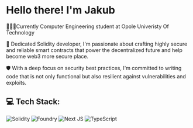 # Hello there! I'm Jakub 

👨🏼‍💻Currently Computer Engineering student at Opole Univeristy Of Technology

🚀 Dedicated Solidity developer, I'm passionate about crafting highly secure and reliable smart contracts that power the decentralized future and help become web3 more secure place. 

🛡️ With a deep focus on security best practices, I'm committed to writing code that is not only functional but also resilient against vulnerabilities and exploits.

## 💻 Tech Stack:

![Solidity](https://img.shields.io/badge/Solidity-%23363636.svg?style=for-the-badge&logo=solidity&logoColor=white)
![Foundry](https://img.shields.io/badge/Foundry-fb923c?style=for-the-badge&logo=foundry&logoColor=white)
![Next JS](https://img.shields.io/badge/Next-black?style=for-the-badge&logo=next.js&logoColor=white)
![TypeScript](https://img.shields.io/badge/TypeScript-3178C6?style=for-the-badge&logo=typescript&logoColor=white)
